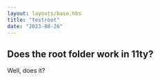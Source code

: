 ```yaml
---
layout: layouts/base.hbs
title: "testroot"
date: "2023-08-26"
---
```


## Does the root folder work in 11ty?

Well, does it?
